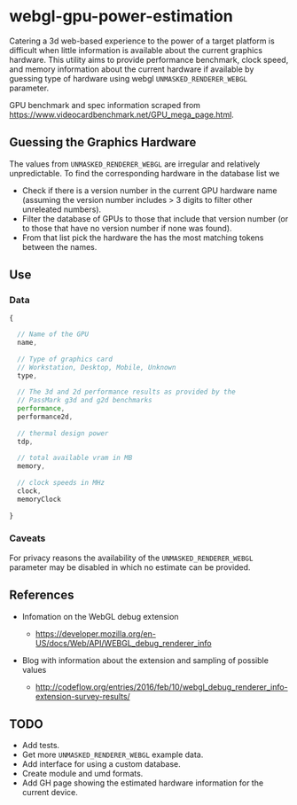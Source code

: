 # webgl-gpu-power-estimation

Catering a 3d web-based experience to the power of a target platform is difficult when little information is available about the current graphics hardware. This utility aims to provide performance benchmark, clock speed, and memory information about the current hardware if available by guessing type of hardware using webgl `UNMASKED_RENDERER_WEBGL` parameter.

GPU benchmark and spec information scraped from https://www.videocardbenchmark.net/GPU_mega_page.html.

## Guessing the Graphics Hardware

The values from `UNMASKED_RENDERER_WEBGL` are irregular and relatively unpredictable. To find the corresponding hardware in the database list we

- Check if there is a version number in the current GPU hardware name (assuming the version number includes > 3 digits to filter other unreleated numbers).
- Filter the database of GPUs to those that include that version number (or to those that have no version number if none was found).
- From that list pick the hardware the has the most matching tokens between the names.

## Use

### Data
```js
{

  // Name of the GPU
  name,
  
  // Type of graphics card
  // Workstation, Desktop, Mobile, Unknown
  type,
  
  // The 3d and 2d performance results as provided by the
  // PassMark g3d and g2d benchmarks
  performance,
  performance2d,
  
  // thermal design power
  tdp,
  
  // total available vram in MB
  memory,
  
  // clock speeds in MHz
  clock,
  memoryClock
  
}
```

### Caveats

For privacy reasons the availability of the `UNMASKED_RENDERER_WEBGL` parameter may be disabled in which no estimate can be provided.

## References
- Infomation on the WebGL debug extension
  - https://developer.mozilla.org/en-US/docs/Web/API/WEBGL_debug_renderer_info
  
- Blog with information about the extension and sampling of possible values
  - http://codeflow.org/entries/2016/feb/10/webgl_debug_renderer_info-extension-survey-results/

## TODO
- Add tests.
- Get more `UNMASKED_RENDERER_WEBGL` example data.
- Add interface for using a custom database.
- Create module and umd formats.
- Add GH page showing the estimated hardware information for the current device.
